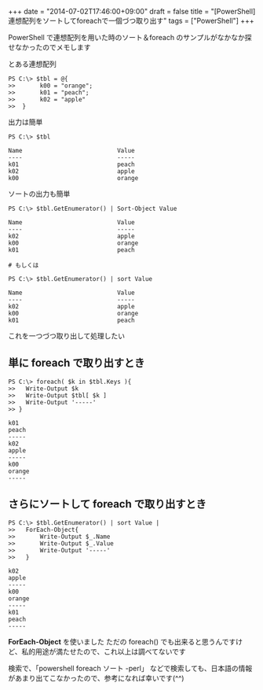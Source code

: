+++
date = "2014-07-02T17:46:00+09:00"
draft = false
title = "[PowerShell] 連想配列をソートしてforeachで一個づつ取り出す"
tags = ["PowerShell"]
+++

PowerShell で連想配列を用いた時のソート＆foreach のサンプルがなかなか探せなかったのでメモします

とある連想配列

```
PS C:\> $tbl = @{
>>       k00 = "orange";
>>       k01 = "peach";
>>       k02 = "apple"
>>  }
```

出力は簡単

```
PS C:\> $tbl

Name                           Value
----                           -----
k01                            peach
k02                            apple
k00                            orange
```

ソートの出力も簡単

```
PS C:\> $tbl.GetEnumerator() | Sort-Object Value

Name                           Value
----                           -----
k02                            apple
k00                            orange
k01                            peach

# もしくは

PS C:\> $tbl.GetEnumerator() | sort Value

Name                           Value
----                           -----
k02                            apple
k00                            orange
k01                            peach
```

これを一つづつ取り出して処理したい

## 単に foreach で取り出すとき

```
PS C:\> foreach( $k in $tbl.Keys ){
>>   Write-Output $k
>>   Write-Output $tbl[ $k ]
>>   Write-Output '-----'
>> }

k01
peach
-----
k02
apple
-----
k00
orange
-----
```

## さらにソートして foreach で取り出すとき

```
PS C:\> $tbl.GetEnumerator() | sort Value |
>>   ForEach-Object{
>>       Write-Output $_.Name
>>       Write-Output $_.Value
>>       Write-Output '-----'
>>   }

k02
apple
-----
k00
orange
-----
k01
peach
-----
```

**ForEach-Object** を使いました
ただの foreach() でも出来ると思うんですけど、私的用途が満たせたので、これ以上は調べてないです

検索で、「powershell foreach ソート -perl」 などで検索しても、日本語の情報があまり出てこなかったので、参考になれば幸いです(^^)